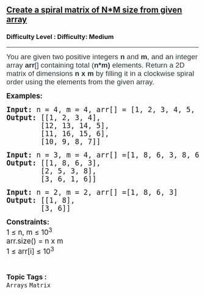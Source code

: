 <h2><a href="https://www.geeksforgeeks.org/problems/create-a-spiral-matrix-of-nm-size-from-given-array/1">Create a spiral matrix of N*M size from given array</a></h2><h3>Difficulty Level : Difficulty: Medium</h3><hr><div class="problems_problem_content__Xm_eO"><p><span style="font-size: 14pt;"><span style="color: #273239; font-family: Nunito, sans-serif; letter-spacing: 0.162px; background-color: #ffffff;">You are given two positive integers </span><strong style="box-sizing: border-box; margin: 0px; padding: 0px; border: 0px; vertical-align: baseline; color: #273239; font-family: Nunito, sans-serif; letter-spacing: 0.162px; background-color: #ffffff;">n </strong><span style="box-sizing: border-box; margin: 0px; padding: 0px; border: 0px; vertical-align: baseline; color: #273239; font-family: Nunito, sans-serif; letter-spacing: 0.162px; background-color: #ffffff;">and</span><span style="color: #273239; font-family: Nunito, sans-serif; letter-spacing: 0.162px; background-color: #ffffff;">&nbsp;<strong>m</strong></span><span style="color: #273239; font-family: Nunito, sans-serif; letter-spacing: 0.162px; background-color: #ffffff;">, and an integer array <strong>arr</strong>[] containing total (<strong>n*m)</strong> elements. R</span></span><span style="color: #273239; font-family: Nunito, sans-serif; letter-spacing: 0.162px; background-color: #ffffff;"><span style="color: #273239; font-family: Nunito, sans-serif; letter-spacing: 0.162px; font-size: 14pt;">eturn a 2D matrix of dimensions <strong>n x m</strong> by filling it in a clockwise spiral order using the elements from the given array.</span><br></span></p>
<p><span style="font-size: 14pt;"><strong>Examples:</strong></span></p>
<pre><span style="font-size: 14pt;"><strong>Input: </strong>n = 4, m = 4, arr[] = [1, 2, 3, 4, 5, 6, 7, 8, 9, 10, 11, 12, 13, 14, 15, 16]
<strong>Output:</strong> [[1, 2, 3, 4],<br>        [12, 13, 14, 5],<br>        [11, 16, 15, 6],<br>        [10, 9, 8, 7]]</span></pre>
<pre><span style="font-size: 14pt;"><strong>Input:</strong> n = 3, m = 4, arr[] =[1, 8, 6, 3, 8, 6, 1, 6, 3, 2, 5, 3]
<strong>Output:</strong> [[1, 8, 6, 3],<br>        [2, 5, 3, 8],<br>        [3, 6, 1, 6]]<br></span></pre>
<pre><span style="font-size: 14pt;"><strong>Input:</strong> n = 2, m = 2, arr[] =[1, 8, 6, 3]
<strong>Output:</strong> [[1, 8],<br>        [3, 6]]</span></pre>
<p><span style="font-size: 14pt;"><strong>Constraints:</strong><br>1 ≤ n, m ≤ 10<sup>3</sup><br>arr.size() = n x m<br>1 ≤ arr[i] ≤ 10<sup>3</sup></span></p></div><br><p><span style=font-size:18px><strong>Topic Tags : </strong><br><code>Arrays</code>&nbsp;<code>Matrix</code>&nbsp;